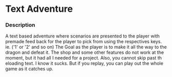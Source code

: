 # Text Adventure

### Description

A text based adventure where scenarios are presented to the player with premade feed back for the player to pick from using the respectives keys. ie. ('1' or '2' and so on)
The Goal as the player is to make it all the way to the dragon and defeat it. The shop and some other features do not work at the moment, but it had all I needed for a project.
Also, you cannot skip past th eloading text. I know it sucks. But if you replay, you can play out the whole game as it catches up.
